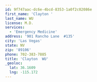 ```yaml
---
id: 9f747aac-dc6e-4bcd-8353-1a0f2c02086e
first_name: 'Clayton '
last_name: WU
license: M.D.
services:
  - 'Emergency Medicine'
address: '901 Rancho Lane  #135'
city: 'Las Vegas'
state: NV
zip: '89106'
phone: 702-383-7885
title: 'Clayton  WU'
_geoloc:
  lat: 36.1609
  lng: -115.172
---
```

